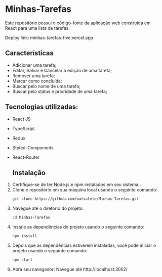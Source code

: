 ﻿# Minhas-Tarefas

Este repositório possui o código-fonte da aplicação web construída em React para uma lista de tarefas.

Deploy link: minhas-tarefas-five.vercel.app

## Características

* Adicionar uma tarefa;
* Editar, Salvar e Cancelar a edição de uma tarefa;
* Remover uma tarefa;
* Marcar como concluída;
* Buscar pelo nome de uma tarefa;
* Buscar pelo status e prioridade de uma tarefa;

## Tecnologias utilizadas:
* React JS
* TypeScript
* Redux
* Styled-Components
* React-Router

  ## Instalação

1. Certifique-se de ter Node.js e npm instalados em seu sistema .
2. Clone o repositório em sua máquina local usando o seguinte comando:
   ```bash
   git clone https://github.com/natsalete/Minhas-Tarefas.git

3. Navegue até o diretório do projeto:
   ```bash
   cd Minhas-Tarefas

4. Instale as dependências do projeto usando o seguinte comando:
   ```bash
   npm install

5. Depois que as dependências estiverem instaladas, você pode iniciar o projeto usando o seguinte comando:
   ```bash
   npm start

6. Abra seu navegador: Navegue até http://localhost:3002/
